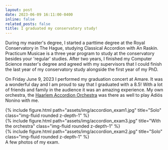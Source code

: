 ```yaml
---
layout: post
date: 2023-06-09 16:11:00-0400
inline: false
related_posts: false
title: I graduated my conservatory study!
---
```


During my master's degree, I started a parttime degree at the Royal Conservatory in The Hague, studying Classical Accordion with An Raskin. Practicum Musicae is a three year program to study at the conservatory besides your 'regular' studies. After two years, I finished my Computer Science master's degree and agreed with my supervisors that I could finish the last year of my conservatory study alongside the first year of my PhD. 

On Friday June 9, 2023 I performed my graduation concert at Amare. It was a wonderful day and I am proud to say that I graduated with a 8.5! With a lot of friends and family in the audience it was an amazing experience. My own orchestra, the <a href="https://www.haarlemsaccordeonorkest.nl">Haarlem Accordion Orchestra</a> was there as well to play Adi&oacute;s Nonino with me. 

<div class="row">
    <div class="col-sm mt-3 mt-md-0">
        {% include figure.html path="assets/img/accordion_exam1.jpg" title="Solo" class="img-fluid rounded z-depth-1" %}
    </div>
    <div class="col-sm mt-3 mt-md-0">
        {% include figure.html path="assets/img/accordion_exam3.jpg" title="With the orchestra" class="img-fluid rounded z-depth-1" %}
    </div>
    <div class="col-sm mt-3 mt-md-0">
        {% include figure.html path="assets/img/accordion_exam2.jpg" title="Solo" class="img-fluid rounded z-depth-1" %}
    </div>
</div>
<div class="caption">
    A few photos of my exam. 
</div>
